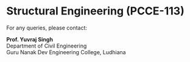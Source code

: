 # Structural Engineering (PCCE-113)

For any queries, please contact:

**Prof. Yuvraj Singh**  
Department of Civil Engineering  
Guru Nanak Dev Engineering College, Ludhiana
